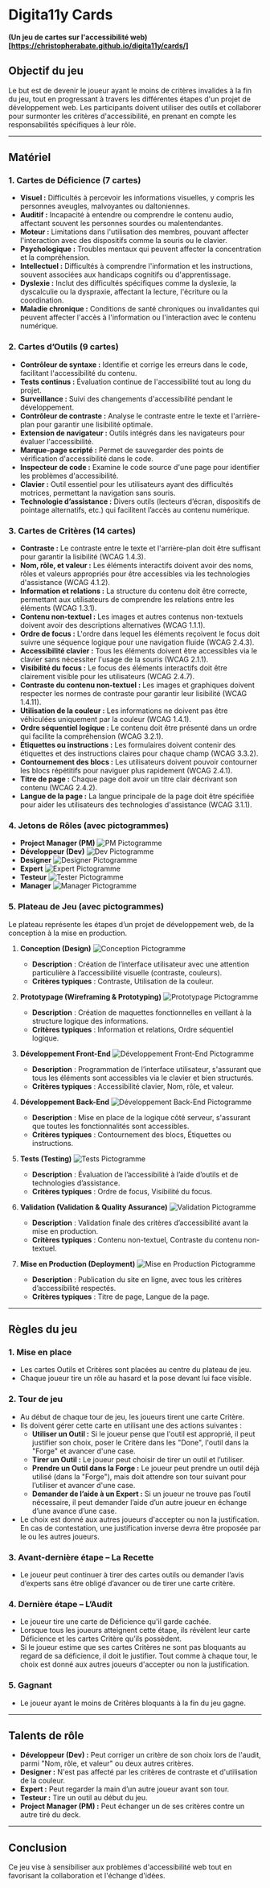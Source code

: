 # Digita11y Cards
**(Un jeu de cartes sur l'accessibilité web)[https://christopherabate.github.io/digita11y/cards/]**

## Objectif du jeu
Le but est de devenir le joueur ayant le moins de critères invalides à la fin du jeu, tout en progressant à travers les différentes étapes d'un projet de développement web. Les participants doivent utiliser des outils et collaborer pour surmonter les critères d'accessibilité, en prenant en compte les responsabilités spécifiques à leur rôle.

---

## Matériel

### 1. Cartes de Déficience (7 cartes)
- **Visuel :** Difficultés à percevoir les informations visuelles, y compris les personnes aveugles, malvoyantes ou daltoniennes.
- **Auditif :** Incapacité à entendre ou comprendre le contenu audio, affectant souvent les personnes sourdes ou malentendantes.
- **Moteur :** Limitations dans l'utilisation des membres, pouvant affecter l'interaction avec des dispositifs comme la souris ou le clavier.
- **Psychologique :** Troubles mentaux qui peuvent affecter la concentration et la compréhension.
- **Intellectuel :** Difficultés à comprendre l'information et les instructions, souvent associées aux handicaps cognitifs ou d'apprentissage.
- **Dyslexie :** Inclut des difficultés spécifiques comme la dyslexie, la dyscalculie ou la dyspraxie, affectant la lecture, l'écriture ou la coordination.
- **Maladie chronique :** Conditions de santé chroniques ou invalidantes qui peuvent affecter l'accès à l'information ou l'interaction avec le contenu numérique.

### 2. Cartes d’Outils (9 cartes)
- **Contrôleur de syntaxe :** Identifie et corrige les erreurs dans le code, facilitant l'accessibilité du contenu.
- **Tests continus :** Évaluation continue de l'accessibilité tout au long du projet.
- **Surveillance :** Suivi des changements d'accessibilité pendant le développement.
- **Contrôleur de contraste :** Analyse le contraste entre le texte et l'arrière-plan pour garantir une lisibilité optimale.
- **Extension de navigateur :** Outils intégrés dans les navigateurs pour évaluer l'accessibilité.
- **Marque-page scripté :** Permet de sauvegarder des points de vérification d'accessibilité dans le code.
- **Inspecteur de code :** Examine le code source d'une page pour identifier les problèmes d'accessibilité.
- **Clavier :** Outil essentiel pour les utilisateurs ayant des difficultés motrices, permettant la navigation sans souris.
- **Technologie d’assistance :** Divers outils (lecteurs d’écran, dispositifs de pointage alternatifs, etc.) qui facilitent l’accès au contenu numérique.

### 3. Cartes de Critères (14 cartes)
- **Contraste :** Le contraste entre le texte et l'arrière-plan doit être suffisant pour garantir la lisibilité (WCAG 1.4.3).
- **Nom, rôle, et valeur :** Les éléments interactifs doivent avoir des noms, rôles et valeurs appropriés pour être accessibles via les technologies d'assistance (WCAG 4.1.2).
- **Information et relations :** La structure du contenu doit être correcte, permettant aux utilisateurs de comprendre les relations entre les éléments (WCAG 1.3.1).
- **Contenu non-textuel :** Les images et autres contenus non-textuels doivent avoir des descriptions alternatives (WCAG 1.1.1).
- **Ordre de focus :** L'ordre dans lequel les éléments reçoivent le focus doit suivre une séquence logique pour une navigation fluide (WCAG 2.4.3).
- **Accessibilité clavier :** Tous les éléments doivent être accessibles via le clavier sans nécessiter l'usage de la souris (WCAG 2.1.1).
- **Visibilité du focus :** Le focus des éléments interactifs doit être clairement visible pour les utilisateurs (WCAG 2.4.7).
- **Contraste du contenu non-textuel :** Les images et graphiques doivent respecter les normes de contraste pour garantir leur lisibilité (WCAG 1.4.11).
- **Utilisation de la couleur :** Les informations ne doivent pas être véhiculées uniquement par la couleur (WCAG 1.4.1).
- **Ordre séquentiel logique :** Le contenu doit être présenté dans un ordre qui facilite la compréhension (WCAG 3.2.1).
- **Étiquettes ou instructions :** Les formulaires doivent contenir des étiquettes et des instructions claires pour chaque champ (WCAG 3.3.2).
- **Contournement des blocs :** Les utilisateurs doivent pouvoir contourner les blocs répétitifs pour naviguer plus rapidement (WCAG 2.4.1).
- **Titre de page :** Chaque page doit avoir un titre clair décrivant son contenu (WCAG 2.4.2).
- **Langue de la page :** La langue principale de la page doit être spécifiée pour aider les utilisateurs des technologies d'assistance (WCAG 3.1.1).

### 4. Jetons de Rôles (avec pictogrammes)
- **Project Manager (PM)** ![PM Pictogramme](https://example.com/pm-icon.png)
- **Développeur (Dev)** ![Dev Pictogramme](https://example.com/dev-icon.png)
- **Designer** ![Designer Pictogramme](https://example.com/designer-icon.png)
- **Expert** ![Expert Pictogramme](https://example.com/expert-icon.png)
- **Testeur** ![Tester Pictogramme](https://example.com/tester-icon.png)
- **Manager** ![Manager Pictogramme](https://example.com/manager-icon.png)

### 5. Plateau de Jeu (avec pictogrammes)
Le plateau représente les étapes d’un projet de développement web, de la conception à la mise en production.

1. **Conception (Design)** ![Conception Pictogramme](https://example.com/design-icon.png)
   - **Description** : Création de l’interface utilisateur avec une attention particulière à l’accessibilité visuelle (contraste, couleurs).
   - **Critères typiques** : Contraste, Utilisation de la couleur.

2. **Prototypage (Wireframing & Prototyping)** ![Prototypage Pictogramme](https://example.com/prototype-icon.png)
   - **Description** : Création de maquettes fonctionnelles en veillant à la structure logique des informations.
   - **Critères typiques** : Information et relations, Ordre séquentiel logique.

3. **Développement Front-End** ![Développement Front-End Pictogramme](https://example.com/frontend-icon.png)
   - **Description** : Programmation de l’interface utilisateur, s'assurant que tous les éléments sont accessibles via le clavier et bien structurés.
   - **Critères typiques** : Accessibilité clavier, Nom, rôle, et valeur.

4. **Développement Back-End** ![Développement Back-End Pictogramme](https://example.com/backend-icon.png)
   - **Description** : Mise en place de la logique côté serveur, s'assurant que toutes les fonctionnalités sont accessibles.
   - **Critères typiques** : Contournement des blocs, Étiquettes ou instructions.

5. **Tests (Testing)** ![Tests Pictogramme](https://example.com/tests-icon.png)
   - **Description** : Évaluation de l’accessibilité à l’aide d’outils et de technologies d’assistance.
   - **Critères typiques** : Ordre de focus, Visibilité du focus.

6. **Validation (Validation & Quality Assurance)** ![Validation Pictogramme](https://example.com/validation-icon.png)
   - **Description** : Validation finale des critères d’accessibilité avant la mise en production.
   - **Critères typiques** : Contenu non-textuel, Contraste du contenu non-textuel.

7. **Mise en Production (Deployment)** ![Mise en Production Pictogramme](https://example.com/deployment-icon.png)
   - **Description** : Publication du site en ligne, avec tous les critères d’accessibilité respectés.
   - **Critères typiques** : Titre de page, Langue de la page.

---

## Règles du jeu

### 1. Mise en place
- Les cartes Outils et Critères sont placées au centre du plateau de jeu.
- Chaque joueur tire un rôle au hasard et la pose devant lui face visible.

### 2. Tour de jeu
- Au début de chaque tour de jeu, les joueurs tirent une carte Critère.
- Ils doivent gérer cette carte en utilisant une des actions suivantes :
  - **Utiliser un Outil :** Si le joueur pense que l'outil est approprié, il peut justifier son choix, poser le Critère dans les "Done", l'outil dans la "Forge" et avancer d'une case.
  - **Tirer un Outil :** Le joueur peut choisir de tirer un outil et l’utiliser.
  - **Prendre un Outil dans la Forge :** Le joueur peut prendre un outil déjà utilisé (dans la "Forge"), mais doit attendre son tour suivant pour l’utiliser et avancer d'une case.
  - **Demander de l’aide à un Expert :** Si un joueur ne trouve pas l’outil nécessaire, il peut demander l’aide d’un autre joueur en échange d’une avance d’une case.
- Le choix est donné aux autres joueurs d'accepter ou non la justification. En cas de contestation, une justification inverse devra être proposée par le ou les autres joueurs.

### 3. Avant-dernière étape – La Recette
- Le joueur peut continuer à tirer des cartes outils ou demander l’avis d’experts sans être obligé d’avancer ou de tirer une carte critère.

### 4. Dernière étape – L’Audit
- Le joueur tire une carte de Déficience qu'il garde cachée.
- Lorsque tous les joueurs atteignent cette étape, ils révèlent leur carte Déficience et les cartes Critère qu’ils possèdent.
- Si le joueur estime que ses cartes Critères ne sont pas bloquants au regard de sa déficience, il doit le justifier. Tout comme à chaque tour, le choix est donné aux autres joueurs d'accepter ou non la justification.

### 5. Gagnant
- Le joueur ayant le moins de Critères bloquants à la fin du jeu gagne.

---

## Talents de rôle

- **Développeur (Dev) :** Peut corriger un critère de son choix lors de l'audit, parmi "Nom, rôle, et valeur" ou deux autres critères.
- **Designer :** N'est pas affecté par les critères de contraste et d'utilisation de la couleur.
- **Expert :** Peut regarder la main d’un autre joueur avant son tour.
- **Testeur :** Tire un outil au début du jeu.
- **Project Manager (PM) :** Peut échanger un de ses critères contre un autre tiré du deck.

---

## Conclusion
Ce jeu vise à sensibiliser aux problèmes d'accessibilité web tout en favorisant la collaboration et l'échange d'idées.
